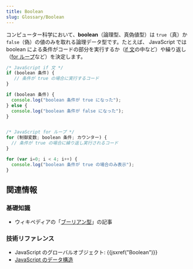 ```yaml
---
title: Boolean
slug: Glossary/Boolean
---
```


コンピューター科学において、**boolean**（論理型、真偽値型）は `true`（真）か `false`（偽）の値のみを取れる論理データ型です。たとえば、 JavaScript では boolean による条件がコードの部分を実行するか（[if 文](/ja/docs/Web/JavaScript/Reference/Statements/if...else)の中など）や繰り返し（[for ループ](/ja/docs/Web/JavaScript/Reference/Statements/for)など）を決定します。

```js
/* JavaScript if 文 */
if (boolean 条件) {
   // 条件が true の場合に実行するコード
}

if (boolean 条件) {
  console.log("boolean 条件が true になった");
} else {
  console.log("boolean 条件が false になった");
}


/* JavaScript for ループ */
for (制御変数; boolean 条件; カウンター) {
  // 条件が true の場合に繰り返し実行されるコード
}

for (var i=0; i < 4; i++) {
  console.log("boolean 条件が true の場合のみ表示");
}
```

## 関連情報

### 基礎知識

- ウィキペディアの「[ブーリアン型](https://ja.wikipedia.org/wiki/ブーリアン型)」の記事

### 技術リファレンス

- JavaScript のグローバルオブジェクト: {{jsxref("Boolean")}}
- [JavaScript のデータ構造](/ja/docs/Web/JavaScript/Data_structures)
